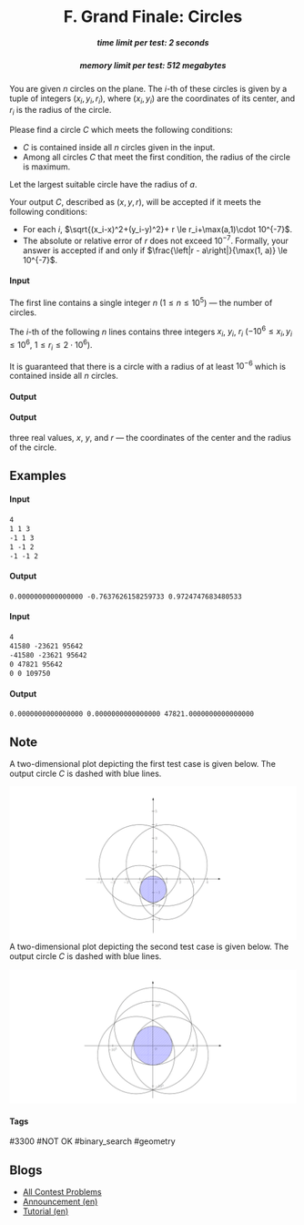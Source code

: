 <h1 style='text-align: center;'> F. Grand Finale: Circles</h1>

<h5 style='text-align: center;'>time limit per test: 2 seconds</h5>
<h5 style='text-align: center;'>memory limit per test: 512 megabytes</h5>

You are given $n$ circles on the plane. The $i$-th of these circles is given by a tuple of integers $(x_i, y_i, r_i)$, where $(x_i, y_i)$ are the coordinates of its center, and $r_i$ is the radius of the circle.

Please find a circle $C$ which meets the following conditions:

* $C$ is contained inside all $n$ circles given in the input.
* Among all circles $C$ that meet the first condition, the radius of the circle is maximum.

Let the largest suitable circle have the radius of $a$.

Your output $C$, described as $(x,y,r)$, will be accepted if it meets the following conditions:

* For each $i$, $\sqrt{(x_i-x)^2+(y_i-y)^2}+ r \le r_i+\max(a,1)\cdot 10^{-7}$.
* The absolute or relative error of $r$ does not exceed $10^{-7}$. Formally, your answer is accepted if and only if $\frac{\left|r - a\right|}{\max(1, a)} \le 10^{-7}$.
#### Input

The first line contains a single integer $n$ ($1 \le n \le 10^5$) — the number of circles.

The $i$-th of the following $n$ lines contains three integers $x_i$, $y_i$, $r_i$ ($-10^6 \le x_i,y_i \le 10^6$, $1 \le r_i \le 2 \cdot 10^6$).

It is guaranteed that there is a circle with a radius of at least $10^{-6}$ which is contained inside all $n$ circles.

#### Output

#### Output

 three real values, $x$, $y$, and $r$ — the coordinates of the center and the radius of the circle.

## Examples

#### Input


```text
4
1 1 3
-1 1 3
1 -1 2
-1 -1 2
```
#### Output


```text
0.0000000000000000 -0.7637626158259733 0.9724747683480533
```
#### Input


```text
4
41580 -23621 95642
-41580 -23621 95642
0 47821 95642
0 0 109750
```
#### Output


```text
0.0000000000000000 0.0000000000000000 47821.0000000000000000
```
## Note

A two-dimensional plot depicting the first test case is given below. The output circle $C$ is dashed with blue lines.

 ![](images/4e5fa7837b01c7ae409744a87de2356f92083e4c.png) A two-dimensional plot depicting the second test case is given below. The output circle $C$ is dashed with blue lines.

 ![](images/b245938eaa35cc56bb5767029638c00e7112b623.png) 

#### Tags 

#3300 #NOT OK #binary_search #geometry 

## Blogs
- [All Contest Problems](../Codeforces_Round_930_(Div._1).md)
- [Announcement (en)](../blogs/Announcement_(en).md)
- [Tutorial (en)](../blogs/Tutorial_(en).md)
